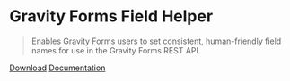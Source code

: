 # Gravity Forms Field Helper

> Enables Gravity Forms users to set consistent, human-friendly field names for use in the Gravity Forms REST API.

[Download](https://wordpress.org/plugins/gravity-forms-field-helper/)
[Documentation](#description)
